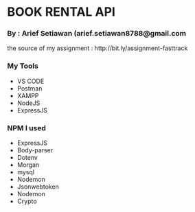<h1>BOOK RENTAL API</h1>
<h3>By : Arief Setiawan (arief.setiawan8788@gmail.com</h3>
<p>the source of my assignment : http://bit.ly/assignment-fasttrack</p>
<h3>My Tools</h3>
<ul> 
<li>VS CODE</li>
<li>Postman</li>
<li>XAMPP</li>
<li>NodeJS</li>
<li>ExpressJS</li>
</ul>
<h3>NPM I used</h3>
<ul> 
<li>ExpressJS</li>
<li>Body-parser</li>
<li>Dotenv</li>
<li>Morgan</li>
<li>mysql</li>
<li>Nodemon</li>
<li>Jsonwebtoken</li>
<li>Nodemon</li>
<li>Crypto</li>
</ul>



